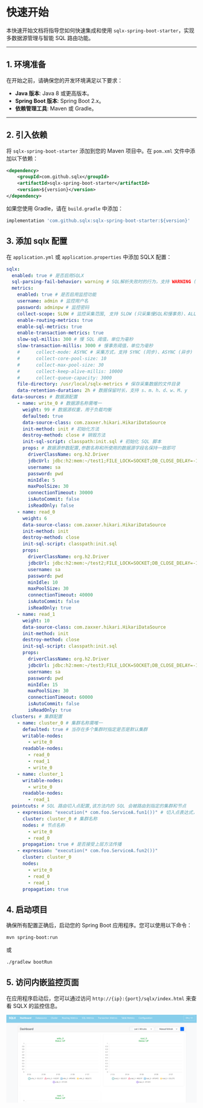 # 快速开始

本快速开始文档将指导您如何快速集成和使用 `sqlx-spring-boot-starter`，实现多数据源管理与智能 SQL 路由功能。

---

## 1. 环境准备

在开始之前，请确保您的开发环境满足以下要求：
- **Java 版本**: Java 8 或更高版本。
- **Spring Boot 版本**: Spring Boot 2.x。
- **依赖管理工具**: Maven 或 Gradle。

---

## 2. 引入依赖

将 `sqlx-spring-boot-starter` 添加到您的 Maven 项目中。在 `pom.xml` 文件中添加以下依赖：

```xml
<dependency>
    <groupId>com.github.sqlx</groupId>
    <artifactId>sqlx-spring-boot-starter</artifactId>
    <version>${version}</version>
</dependency>
```

如果您使用 Gradle，请在 `build.gradle` 中添加：

```gradle
implementation 'com.github.sqlx:sqlx-spring-boot-starter:${version}'
```

## 3. 添加 sqlx 配置

在 `application.yml` 或 `application.properties` 中添加 SQLX 配置：

```yaml
sqlx:
  enabled: true # 是否启用SQLX
  sql-parsing-fail-behavior: warning # SQL解析失败时的行为，支持 WARNING (警告)、FAILING (报错)、IGNORE (忽略)
  metrics:
    enabled: true # 是否启用监控功能
    username: admin # 监控用户名
    password: adminpw # 监控密码
    collect-scope: SLOW # 监控采集范围, 支持 SLOW (只采集慢SQL和慢事务)、ALL (采集所有)
    enable-routing-metrics: true
    enable-sql-metrics: true
    enable-transaction-metrics: true
    slow-sql-millis: 300 # 慢 SQL 阈值，单位为毫秒
    slow-transaction-millis: 3000 # 慢事务阈值，单位为毫秒
    #      collect-mode: ASYNC # 采集方式，支持 SYNC (同步)、ASYNC (异步)
    #      collect-core-pool-size: 10
    #      collect-max-pool-size: 30
    #      collect-keep-alive-millis: 10000
    #      collect-queue-capacity: 3000
    file-directory: /usr/local/sqlx-metrics # 保存采集数据的文件目录
    data-retention-duration: 2h # 数据保留时长，支持 s、m、h、d、w、M、y
  data-sources: # 数据源配置
    - name: write_0 # 数据源名称需唯一
      weight: 99 # 数据源权重，用于负载均衡
      defaulted: true
      data-source-class: com.zaxxer.hikari.HikariDataSource
      init-method: init # 初始化方法
      destroy-method: close # 销毁方法
      init-sql-script: classpath:init.sql # 初始化 SQL 脚本
      props: # 数据源参数配置,参数名称和所使用的数据源字段名保持一致即可
        driverClassName: org.h2.Driver
        jdbcUrl: jdbc:h2:mem:~/test1;FILE_LOCK=SOCKET;DB_CLOSE_DELAY=-1;DB_CLOSE_ON_EXIT=TRUE;AUTO_RECONNECT=TRUE;IGNORECASE=TRUE;
        username: sa
        password: pwd
        minIdle: 5
        maxPoolSize: 30
        connectionTimeout: 30000
        isAutoCommit: false
        isReadOnly: false
    - name: read_0
      weight: 6
      data-source-class: com.zaxxer.hikari.HikariDataSource
      init-method: init
      destroy-method: close
      init-sql-script: classpath:init.sql
      props:
        driverClassName: org.h2.Driver
        jdbcUrl: jdbc:h2:mem:~/test2;FILE_LOCK=SOCKET;DB_CLOSE_DELAY=-1;DB_CLOSE_ON_EXIT=TRUE;AUTO_RECONNECT=TRUE;IGNORECASE=TRUE;
        username: sa
        password: pwd
        minIdle: 10
        maxPoolSize: 30
        connectionTimeout: 40000
        isAutoCommit: false
        isReadOnly: true
    - name: read_1
      weight: 10
      data-source-class: com.zaxxer.hikari.HikariDataSource
      init-method: init
      destroy-method: close
      init-sql-script: classpath:init.sql
      props:
        driverClassName: org.h2.Driver
        jdbcUrl: jdbc:h2:mem:~/test3;FILE_LOCK=SOCKET;DB_CLOSE_DELAY=-1;DB_CLOSE_ON_EXIT=TRUE;AUTO_RECONNECT=TRUE;IGNORECASE=TRUE;
        username: sa
        password: pwd
        minIdle: 15
        maxPoolSize: 30
        connectionTimeout: 60000
        isAutoCommit: false
        isReadOnly: true
  clusters: # 集群配置
    - name: cluster_0 # 集群名称需唯一
      defaulted: true # 当存在多个集群时指定是否是默认集群
      writable-nodes:
        - write_0
      readable-nodes:
        - read_0
        - read_1
        - write_0
    - name: cluster_1
      writable-nodes:
        - write_0
      readable-nodes:
        - read_1
  pointcuts: # SQL 路由切入点配置,该方法内的 SQL 会被路由到指定的集群和节点
    - expression: "execution(* com.foo.ServiceA.fun1())" # 切入点表达式，支持 Spring AOP 的切入点表达式
      cluster: cluster_0 # 集群名称
      nodes: # 节点名称
        - write_0
        - read_0
      propagation: true # 是否接受上层方法传播
    - expression: "execution(* com.foo.ServiceA.fun2())"
      cluster: cluster_0
      nodes:
        - write_0
        - read_0
        - read_1
      propagation: true
```

## 4. 启动项目

确保所有配置正确后，启动您的 Spring Boot 应用程序。您可以使用以下命令：

```bash
mvn spring-boot:run
```

或

```bash
./gradlew bootRun
```

## 5. 访问内嵌监控页面

在应用程序启动后，您可以通过访问 `http://{ip}:{port}/sqlx/index.html` 来查看 SQLX 的监控信息。

![img.png](assets/index-page.png)